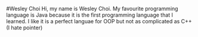 #Wesley Choi
Hi, my name is Wesley Choi. My favourite programming language is Java because it is the first programming language that I learned. I like it is a perfect languae for OOP but not as complicated as C++ (I hate pointer)

